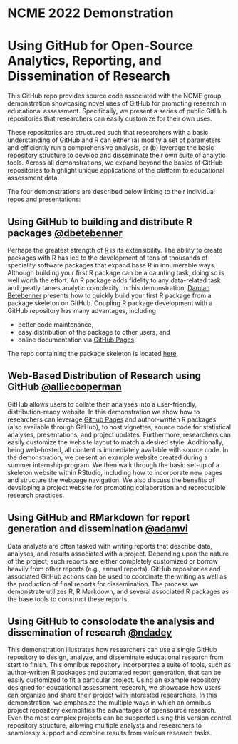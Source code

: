 # NCME 2022 Demonstration

# Using GitHub for Open-Source Analytics, Reporting, and Dissemination of Research

This GitHub repo provides source code associated with the NCME group demonstration showcasing
novel uses of GitHub for promoting research in educational assessment. Specifically, we present a
series of public GitHub repositories that researchers can easily customize for their own uses.

These repositories are structured such that researchers with a basic understanding of GitHub and R
can either (a) modify a set of parameters and efficiently run a comprehensive analysis, or (b)
leverage the basic repository structure to develop and disseminate their own suite of analytic tools.
Across all demonstrations, we expand beyond the basics of GitHub repositories to highlight unique
applications of the platform to educational assessment data.

The four demonstrations are described below linking to their individual repos and presentations:

## Using GitHub to building and distribute R packages [@dbetebenner](https://github.com/dbetebenner)

Perhaps the greatest strength of [R](https://cran.r-project.org/) is its extensibility. The ability to
create packages with R has led to the development of tens of thousands of speciality software packages
that expand base R in innumerable ways. Although building your first R package can be a daunting task,
doing so is well worth the effort: An R package adds fidelity to any data-related task and greatly tames
analytic complexity. In this demonstration, [Damian Betebenner](https://github.com/dbetebenner) presents how to quickly build
your first R package from a package skeleton on GitHub. Coupling R package development with a GitHub repository
has many advantages, including

* better code maintenance,
* easy distribution of the package to other users, and
* online documentation via [GitHub Pages](https://pages.github.com/)

The repo containing the package skeleton is located [here](https://github.com/dbetebenner/customizedPackageForR).

## Web-Based Distribution of Research using GitHub [@alliecooperman](https://github.com/alliecooperman)

GitHub allows users to collate their analyses into a user-friendly, distribution-ready website.
In this demonstration we show how to researchers can leverage [Github Pages](https://pages.github.com/) and
author-written R packages (also available through GitHub), to host vignettes, source code for
statistical analyses, presentations, and project updates. Furthermore, researchers can easily customize the
website layout to match a desired style. Additionally, being web-hosted, all content is
immediately available with source code. In the demonstration, we present an example website
created during a summer internship program. We then walk through the basic set-up of a
skeleton website within RStudio, including how to incorporate new pages and structure the
webpage navigation. We also discuss the benefits of developing a project website for promoting collaboration
and reproducible research practices.

## Using GitHub and RMarkdown for report generation and dissemination [@adamvi](https://github.com/adamvi)

Data analysts are often tasked with writing reports that
describe data, analyses, and results associated with a project. Depending upon the nature of the
project, such reports are either completely customized or borrow heavily from other reports (e.g.,
annual reports). GitHub repositories and associated GitHub actions can be used to coordinate the
writing as well as the production of final reports for dissemination. The process we demonstrate
utilizes R, R Markdown, and several associated R packages as the base tools to construct these
reports.

## Using GitHub to consolodate the analysis and dissemination of research [@ndadey](https://github.com/ndadey)

This demonstration illustrates how researchers can use a single GitHub
repository to design, analyze, and disseminate educational research from start to finish. This
omnibus repository incorporates a suite of tools, such as author-written R packages and
automated report generation, that can be easily customized to fit a particular project. Using an
example repository designed for educational assessment research, we showcase how users can
organize and share their project with interested researchers. In this demonstration, we emphasize
the multiple ways in which an omnibus project repository exemplifies the advantages of opensource
research. Even the most complex projects can be supported using this version control
repository structure, allowing multiple analysts and researchers to seamlessly support and
combine results from various research tasks.
